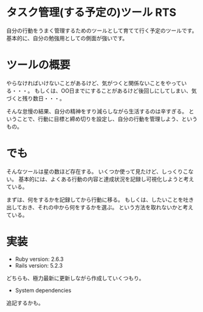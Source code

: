 # タスク管理(する予定の)ツール RTS
自分の行動をうまく管理するためのツールとして育てて行く予定のツールです。 基本的に、自分の勉強用としての側面が強いです。

# ツールの概要
やらなければいけないことがあるけど、気がつくと関係ないことをやっている・・・。 もしくは、OO日までにすることがあるけど後回しにしてしまい、気づくと残り数日・・・。

そんな怠慢の結果、自分の精神をすり減らしながら生活するのは辛すぎる。 ということで、行動に目標と締め切りを設定し、自分の行動を管理しよう、というもの。

# でも
そんなツールは星の数ほど存在する。 いくつか使って見たけど、しっくりこない。 基本的には、よくある行動の内容と達成状況を記録し可視化しようと考えている。

まずは、何をするかを記録してから行動に移る。 もしくは、したいことを吐き出しておき、それの中から何をするかを選ぶ。 という方法を取れないかと考えている。

# 実装
* Ruby version: 2.6.3
* Rails version:  5.2.3

どちらも、極力最新に更新しながら作成していくつもり。

* System dependencies

追記するかも。